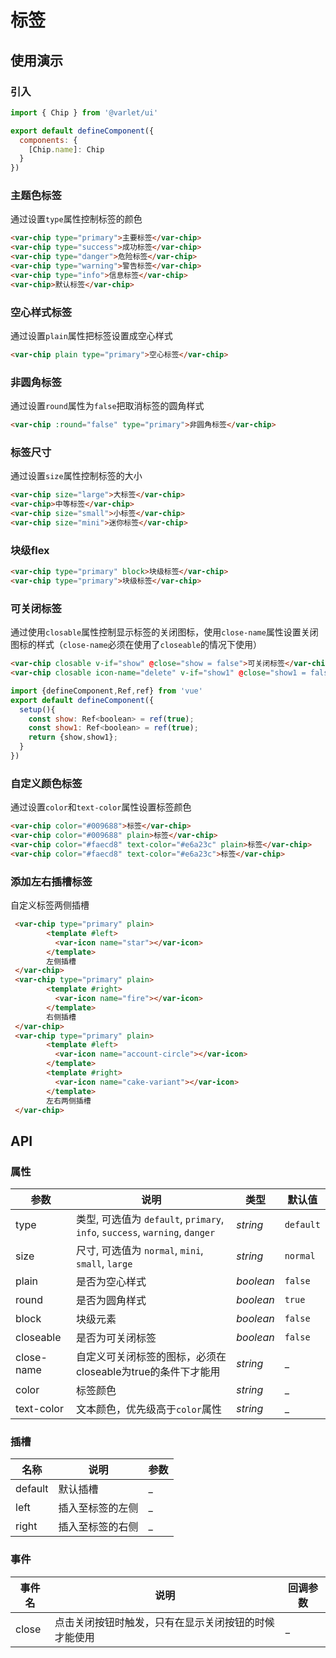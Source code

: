 # 标签

## 使用演示

### 引入

```js
import { Chip } from '@varlet/ui'

export default defineComponent({
  components: {
    [Chip.name]: Chip
  }
})
```

### 主题色标签

通过设置`type`属性控制标签的颜色

```html
<var-chip type="primary">主要标签</var-chip>
<var-chip type="success">成功标签</var-chip>
<var-chip type="danger">危险标签</var-chip>
<var-chip type="warning">警告标签</var-chip>
<var-chip type="info">信息标签</var-chip>
<var-chip>默认标签</var-chip>
```

### 空心样式标签
通过设置`plain`属性把标签设置成空心样式

```html
<var-chip plain type="primary">空心标签</var-chip>
```
### 非圆角标签
通过设置`round`属性为`false`把取消标签的圆角样式

```html
<var-chip :round="false" type="primary">非圆角标签</var-chip>
```

### 标签尺寸
通过设置`size`属性控制标签的大小
 ```html
<var-chip size="large">大标签</var-chip>
<var-chip>中等标签</var-chip>
<var-chip size="small">小标签</var-chip>
<var-chip size="mini">迷你标签</var-chip>
```
### 块级flex
```html
<var-chip type="primary" block>块级标签</var-chip>
<var-chip type="primary">块级标签</var-chip>
```

### 可关闭标签
通过使用`closable`属性控制显示标签的关闭图标，使用`close-name`属性设置关闭图标的样式（`close-name`必须在使用了`closeable`的情况下使用）
```html
<var-chip closable v-if="show" @close="show = false">可关闭标签</var-chip>
<var-chip closable icon-name="delete" v-if="show1" @close="show1 = false">自定义关闭图标</var-chip>
```

```js
import {defineComponent,Ref,ref} from 'vue'
export default defineComponent({
  setup(){
    const show: Ref<boolean> = ref(true);
    const show1: Ref<boolean> = ref(true);
    return {show,show1};
  }
})
```
### 自定义颜色标签
通过设置`color`和`text-color`属性设置标签颜色
```html
<var-chip color="#009688">标签</var-chip>
<var-chip color="#009688" plain>标签</var-chip>
<var-chip color="#faecd8" text-color="#e6a23c" plain>标签</var-chip>
<var-chip color="#faecd8" text-color="#e6a23c">标签</var-chip>
```
### 添加左右插槽标签
自定义标签两侧插槽
```html
 <var-chip type="primary" plain>
        <template #left>
          <var-icon name="star"></var-icon>
        </template>
        左侧插槽
 </var-chip>
 <var-chip type="primary" plain>
        <template #right>
          <var-icon name="fire"></var-icon>
        </template>
        右侧插槽
 </var-chip>
 <var-chip type="primary" plain>
        <template #left>
          <var-icon name="account-circle"></var-icon>
        </template>
        <template #right>
          <var-icon name="cake-variant"></var-icon>
        </template>
        左右两侧插槽
 </var-chip>
```

## API

### 属性

|参数 | 说明 | 类型 | 默认值 |
| ---- | ---- | ---- | ---- |
| type | 类型, 可选值为 `default`, `primary`, `info`, `success`, `warning`, `danger` | _string_ | `default` |
| size | 尺寸, 可选值为 `normal`, `mini`, `small`, `large` | _string_ | `normal` |
| plain | 是否为空心样式 | _boolean_ | `false` |
| round | 是否为圆角样式 | _boolean_ | `true` |
| block | 块级元素 | _boolean_ | `false` |
| closeable | 是否为可关闭标签 | _boolean_ | `false` |
| close-name | 自定义可关闭标签的图标，必须在closeable为true的条件下才能用 | _string_ | _ |
| color | 标签颜色 | _string_ | _ |
| text-color | 文本颜色，优先级高于`color`属性 | _string_ | _ |

### 插槽
| 名称 | 说明 | 参数 |
| ---- | ---- | ----|
| default | 默认插槽 | _ |
| left | 插入至标签的左侧 | _ |
| right | 插入至标签的右侧 | _ |

### 事件

| 事件名 | 说明 | 回调参数 |
| ---- | ---- | ---- |
| close | 点击关闭按钮时触发，只有在显示关闭按钮的时候才能使用| _ |



